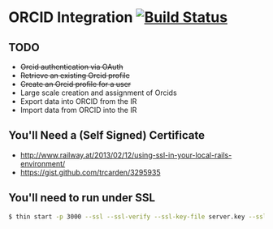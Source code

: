 # ORCID Integration [![Build Status](https://travis-ci.org/jeremyf/orcid_integration.png?branch=master)](https://travis-ci.org/jeremyf/orcid_integration)

## TODO

* ~~Orcid authentication via OAuth~~
* ~~Retrieve an existing Orcid profile~~
* ~~Create an Orcid profile for a user~~
* Large scale creation and assignment of Orcids
* Export data into ORCID from the IR
* Import data from ORCID into the IR

## You'll Need a (Self Signed) Certificate

* http://www.railway.at/2013/02/12/using-ssl-in-your-local-rails-environment/
* https://gist.github.com/trcarden/3295935

## You'll need to run under SSL

```bash
$ thin start -p 3000 --ssl --ssl-verify --ssl-key-file server.key --ssl-cert-file server.crt
```